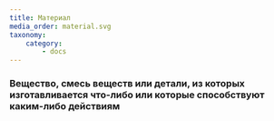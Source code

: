 ```yaml
---
title: Материал
media_order: material.svg
taxonomy:
    category:
        - docs
---
```


### Вещество, смесь веществ или детали, из которых изготавливается что-либо или которые способствуют каким-либо действиям
